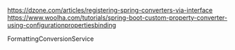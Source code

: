 https://dzone.com/articles/registering-spring-converters-via-interface
https://www.woolha.com/tutorials/spring-boot-custom-property-converter-using-configurationpropertiesbinding

FormattingConversionService

